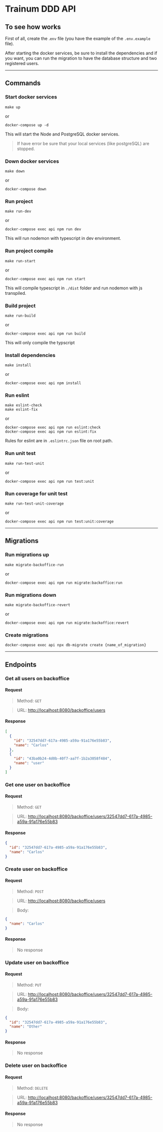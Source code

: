 # Trainum DDD API

## To see how works

First of all, create the .`env` file (you have the example of the `.env.example` file).

After starting the docker services, be sure to install the dependencies and if you want, you can run the migration to have the database structure and two registered users.

---

## Commands

### Start docker services

```shell
make up
```

or

```shell
docker-compose up -d
```

This will start the Node and PostgreSQL docker services.

> If have error be sure that your local services (like postgreSQL) are stopped.

### Down docker services

```shell
make down
```

or

```shell
docker-compose down
```

### Run project

```shell
make run-dev
```

or

```shell
docker-compose exec api npm run dev
```

This will run nodemon with typescript in dev environment.

### Run project compile

```shell
make run-start
```

or

```shell
docker-compose exec api npm run start
```

This will compile typescript in `./dist` folder and run nodemon with js transpiled.

### Build project

```shell
make run-build
```

or

```shell
docker-compose exec api npm run build
```

This will only compile the typscript

### Install dependencies

```shell
make install
```

or

```shell
docker-compose exec api npm install
```

### Run eslint

```shell
make eslint-check
make eslint-fix
```

or

```shell
docker-compose exec api npm run eslint:check
docker-compose exec api npm run eslint:fix
```

Rules for eslint are in `.eslintrc.json` file on root path.

### Run unit test

```shell
make run-test-unit
```

or

```shell
docker-compose exec api npm run test:unit
```

### Run coverage for unit test

```shell
make run-test-unit-coverage
```

or

```shell
docker-compose exec api npm run test:unit:coverage
```

---

## Migrations

### Run migrations up

```shell
make migrate-backoffice-run
```

or

```shell
docker-compose exec api npm run migrate:backoffice:run
```

### Run migrations down

```shell
make migrate-backoffice-revert
```

or

```shell
docker-compose exec api npm run migrate:backoffice:revert
```

### Create migrations

```shell
docker-compose exec api npx db-migrate create {name_of_migration}
```

---

## Endpoints

### Get all users on backoffice

#### Request

> Method: `GET`

> URL: [http://localhost:8080/backoffice/users](http://localhost:8080/backoffice/users)

#### Response

```json
[
  {
    "id": "32547dd7-617a-4985-a59a-91a176e55b83",
    "name": "Carlos"
  },
  {
    "id": "43ba0b24-4d0b-40f7-aa7f-1b2a3058f484",
    "name": "user"
  }
]
```

### Get one user on backoffice

#### Request

> Method: `GET`

> URL: [http://localhost:8080/backoffice/users/32547dd7-617a-4985-a59a-91a176e55b83](http://localhost:8080/backoffice/users/32547dd7-617a-4985-a59a-91a176e55b83)

#### Response

```json
{
  "id": "32547dd7-617a-4985-a59a-91a176e55b83",
  "name": "Carlos"
}
```

### Create user on backoffice

#### Request

> Method: `POST`

> URL: [http://localhost:8080/backoffice/users](http://localhost:8080/backoffice/users)

> Body:

```json
{
  "name": "Carlos"
}
```

#### Response

> No response

### Update user on backoffice

#### Request

> Method: `PUT`

> URL: [http://localhost:8080/backoffice/users/32547dd7-617a-4985-a59a-91a176e55b83](http://localhost:8080/backoffice/users/32547dd7-617a-4985-a59a-91a176e55b83)

> Body:

```json
{
  "id": "32547dd7-617a-4985-a59a-91a176e55b83",
  "name": "Other"
}
```

#### Response

> No response

### Delete user on backoffice

#### Request

> Method: `DELETE`

> URL: [http://localhost:8080/backoffice/users/32547dd7-617a-4985-a59a-91a176e55b83](http://localhost:8080/backoffice/users/32547dd7-617a-4985-a59a-91a176e55b83)

#### Response

> No response
